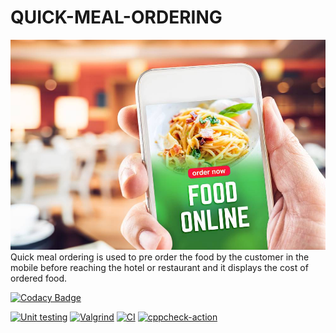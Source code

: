 # QUICK-MEAL-ORDERING
![](https://github.com/lavanya-k19/QUICK-MEAL-ORDERING/blob/master/Requirements/samplefood.jpeg)
Quick meal ordering is used to pre order the food by the customer in the mobile before reaching the hotel or restaurant and it displays the cost of ordered food.


[![Codacy Badge](https://app.codacy.com/project/badge/Grade/54a87b1ff9a74dbeb5268c3d67dbcb15)](https://www.codacy.com/gh/lavanya-k19/QUICK-MEAL-ORDERING/dashboard?utm_source=github.com&amp;utm_medium=referral&amp;utm_content=lavanya-k19/QUICK-MEAL-ORDERING&amp;utm_campaign=Badge_Grade)

 [![Unit testing](https://github.com/lavanya-k19/QUICK-MEAL-ORDERING/actions/workflows/unittest.yml/badge.svg)](https://github.com/lavanya-k19/QUICK-MEAL-ORDERING/actions/workflows/unittest.yml)  [![Valgrind](https://github.com/lavanya-k19/QUICK-MEAL-ORDERING/actions/workflows/valgrind.yml/badge.svg)](https://github.com/lavanya-k19/QUICK-MEAL-ORDERING/actions/workflows/valgrind.yml)  [![CI](https://github.com/lavanya-k19/QUICK-MEAL-ORDERING/actions/workflows/build.yml/badge.svg)](https://github.com/lavanya-k19/QUICK-MEAL-ORDERING/actions/workflows/build.yml)  [![cppcheck-action](https://github.com/lavanya-k19/QUICK-MEAL-ORDERING/actions/workflows/cppcheck.yml/badge.svg)](https://github.com/lavanya-k19/QUICK-MEAL-ORDERING/actions/workflows/cppcheck.yml)
